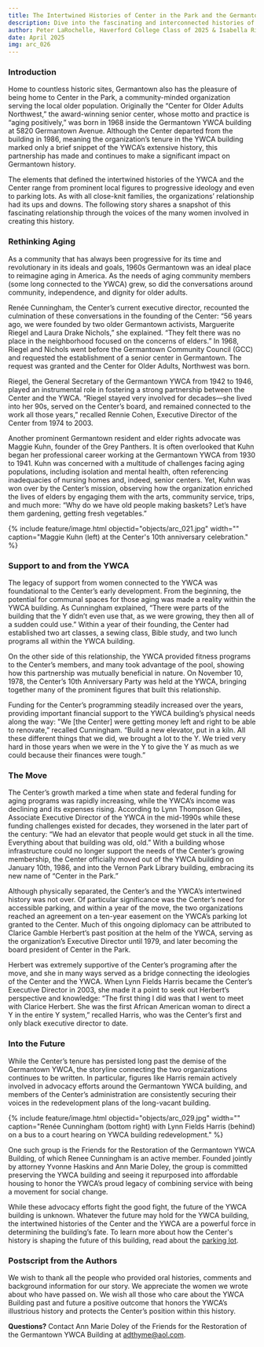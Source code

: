 ```yaml
---
title: The Intertwined Histories of Center in the Park and the Germantown YWCA
description: Dive into the fascinating and interconnected histories of the Center in the Park and the YWCA.
author: Peter LaRochelle, Haverford College Class of 2025 & Isabella Rivera, Bryn Mawr College Class of 2025
date: April 2025
img: arc_026
---
```


### Introduction 
Home to countless historic sites, Germantown also has the pleasure of being home to Center in the Park, a community-minded organization serving the local older population. Originally the “Center for Older Adults Northwest,” the award-winning senior center, whose motto and practice is “aging positively,” was born in 1968 inside the Germantown YWCA building at 5820 Germantown Avenue. Although the Center departed from the building in 1986, meaning the organization’s tenure in the YWCA building marked only a brief snippet of the YWCA’s extensive history, this partnership has made and continues to make a significant impact on Germantown history.

The elements that defined the intertwined histories of the YWCA and the Center range from prominent local figures to progressive ideology and even to parking lots. As with all close-knit families, the organizations’ relationship had its ups and downs. The following story shares a snapshot of this fascinating relationship through the voices of the many women involved in creating this history.

### Rethinking Aging 
As a community that has always been progressive for its time and revolutionary in its ideals and goals, 1960s Germantown was an ideal place to reimagine aging in America. As the needs of aging community members (some long connected to the YWCA) grew, so did the conversations around community, independence, and dignity for older adults. 

Renée Cunningham, the Center’s current executive director, recounted the culmination of these conversations in the founding of the Center: “56 years ago, we were founded by two older Germantown activists, Marguerite Riegel and Laura Drake Nichols,” she explained. “They felt there was no place in the neighborhood focused on the concerns of elders.” In 1968, Riegel and Nichols went before the Germantown Community Council (GCC) and requested the establishment of a senior center in Germantown. The request was granted and the Center for Older Adults, Northwest was born.

Riegel, the General Secretary of the Germantown YWCA from 1942 to 1946, played an instrumental role in fostering a strong partnership between the Center and the YWCA. “Riegel stayed very involved for decades—she lived into her 90s, served on the Center’s board, and remained connected to the work all those years,” recalled Rennie Cohen, Executive Director of the Center from 1974 to 2003. 

Another prominent Germantown resident and elder rights advocate was Maggie Kuhn, founder of the Grey Panthers. It is often overlooked that Kuhn began her professional career working at the Germantown YWCA from 1930 to 1941. Kuhn was concerned with a multitude of challenges facing aging populations, including isolation and mental health, often referencing inadequacies of nursing homes and, indeed, senior centers. Yet, Kuhn was won over by the Center’s mission, observing how the organization enriched the lives of elders by engaging them with the arts, community service, trips, and much more: “Why do we have old people making baskets? Let’s have them gardening, getting fresh vegetables.”

{% include feature/image.html objectid="objects/arc_021.jpg" width="" caption="Maggie Kuhn (left) at the Center's 10th anniversary celebration." %}

### Support to and from the YWCA
The legacy of support from women connected to the YWCA was foundational to the Center’s early development. From the beginning, the potential for communal spaces for those aging was made a reality within the YWCA building. As Cunningham explained, “There were parts of the building that the Y didn’t even use that, as we were growing, they then all of a sudden could use.” Within a year of their founding, the Center had established two art classes, a sewing class, Bible study, and two lunch programs all within the YWCA building. 

On the other side of this relationship, the YWCA provided fitness programs to the Center’s members, and many took advantage of the pool, showing how this partnership was mutually beneficial in nature. On November 10, 1978, the Center’s 10th Anniversary Party was held at the YWCA, bringing together many of the prominent figures that built this relationship. 
 
Funding for the Center’s programming steadily increased over the years, providing important financial support to the YWCA building’s physical needs along the way: "We [the Center] were getting money left and right to be able to renovate,” recalled Cunningham. “Build a new elevator, put in a kiln. All these different things that we did, we brought a lot to the Y. We tried very hard in those years when we were in the Y to give the Y as much as we could because their finances were tough.”

### The Move
The Center’s growth marked a time when state and federal funding for aging programs was rapidly increasing, while the YWCA’s income was declining and its expenses rising. According to Lynn Thompson Giles, Associate Executive Director of the YWCA in the mid-1990s while these funding challenges existed for decades, they worsened in the later part of the century: “We had an elevator that people would get stuck in all the time. Everything about that building was old, old.”  With a building whose infrastructure could no longer support the needs of the Center’s growing membership, the Center officially moved out of the YWCA building on January 10th, 1986, and into the Vernon Park Library building, embracing its new name of “Center in the Park.” 

Although physically separated, the Center’s and the YWCA’s intertwined history was not over. Of particular significance was the Center’s need for accessible parking, and within a year of the move, the two organizations reached an agreement on a ten-year easement on the YWCA’s parking lot granted to the Center. Much of this ongoing diplomacy can be attributed to Clarice Gamble Herbert’s past position at the helm of the YWCA, serving as the organization’s Executive Director until 1979, and later becoming the board president of Center in the Park. 

Herbert was extremely supportive of the Center’s programing after the move, and she in many ways served as a bridge connecting the ideologies of the Center and the YWCA. When Lynn Fields Harris became the Center’s Executive Director in 2003, she made it a point to seek out Herbert’s perspective and knowledge: “The first thing I did was that I went to meet with Clarice Herbert. She was the first African American woman to direct a Y in the entire Y system,” recalled Harris, who was the Center’s first and only black executive director to date. 

### Into the Future
While the Center’s tenure has persisted long past the demise of the Germantown YWCA, the storyline connecting the two organizations continues to be written. In particular, figures like Harris remain actively involved in advocacy efforts around the Germantown YWCA building, and members of the Center’s administration are consistently securing their voices in the redevelopment plans of the long-vacant building.

{% include feature/image.html objectid="objects/arc_029.jpg" width="" caption="Renée Cunningham (bottom right) with Lynn Fields Harris (behind) on a bus to a court hearing on YWCA building redevelopment." %}


One such group is the Friends for the Restoration of the Germantown YWCA Building, of which Renee Cunningham is an active member. Founded jointly by attorney Yvonne Haskins and Ann Marie Doley, the group is committed preserving the YWCA building and seeing it repurposed into affordable housing to honor the YWCA’s proud legacy of combining service with being a movement for social change. 

While these advocacy efforts fight the good fight, the future of the YWCA building is unknown. Whatever the future may hold for the YWCA building, the intertwined histories of the Center and the YWCA are a powerful force in determining the building’s fate. To learn more about how the Center's history is shaping the future of this building, read about the [parking lot](https://digbmc.github.io/germantown-y//histories/ywca-parking-lot).

### Postscript from the Authors

We wish to thank all the people who provided oral histories, comments and background information for our story. We appreciate the women we wrote about who have passed on. We wish all those who care about the YWCA Building past and future a positive outcome that honors the YWCA’s illustrious history and protects the Center’s position within this history. 

**Questions?** Contact Ann Marie Doley of the Friends for the Restoration of the Germantown YWCA Building at adthyme@aol.com.





